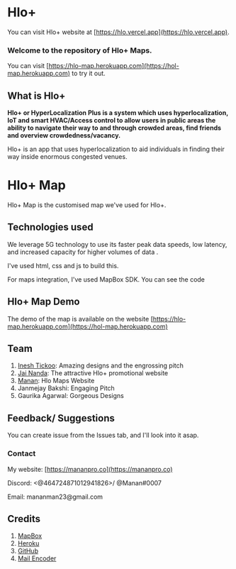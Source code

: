# Hlo+

You can visit Hlo+ website at [https://hlo.vercel.app](https://hlo.vercel.app).

### Welcome to the repository of Hlo+ Maps.

You can visit [https://hlo-map.herokuapp.com](https://hol-map.herokuapp.com) to try it out.

## What is Hlo+
<b>
Hlo+ or HyperLocalization Plus is a system which uses hyperlocalization, IoT and smart HVAC/Access control to allow users in public areas the ability to navigate their way to and through crowded areas, find friends and overview crowdedness/vacancy.
</b>

Hlo+ is an app that uses hyperlocalization to aid individuals in finding their way inside enormous congested venues.

# Hlo+ Map

Hlo+ Map is the customised map we've used for Hlo+.

## Technologies used

We leverage 5G technology to use its faster peak data speeds, low latency, and increased capacity for higher volumes of data .

I've used html, css and js to build this.

For maps integration, I've used MapBox SDK. You can see the code 

## Hlo+ Map Demo

The demo of the map is available on the website [https://hlo-map.herokuapp.com](https://hol-map.herokuapp.com)

## Team

1. [Inesh Tickoo](https://github.com/ineshtickoo): Amazing designs and the engrossing pitch
2. [Jai Nanda](https://github.com/Jai-Nanda): The attractive Hlo+ promotional website
3. [Manan](https://github.com/manan025): Hlo Maps Website
4. Janmejay Bakshi: Engaging Pitch
5. Gaurika Agarwal: Gorgeous Designs

## Feedback/ Suggestions

You can create issue from the Issues tab, and I'll look into it asap.

### Contact

My website: [https://mananpro.co](https://mananpro.co)

Discord: <@464724871012941826>/ @Manan#0007

&#069;&#109;&#097;&#105;&#108;:&#032;&#109;&#097;&#110;&#097;&#110;&#109;&#097;&#110;&#050;&#051;&#064;&#103;&#109;&#097;&#105;&#108;&#046;&#099;&#111;&#109;

## Credits
1. [MapBox](https://mapbox.com)
2. [Heroku](https://heroku.com)
3. [GitHub](https://github.com)
4. [Mail Encoder](http://www.wbwip.com/wbw/emailencoder.html)
